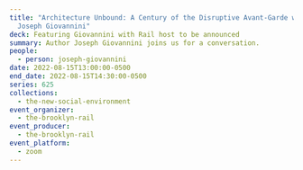 ```yaml
---
title: "Architecture Unbound: A Century of the Disruptive Avant-Garde with
  Joseph Giovannini"
deck: Featuring Giovannini with Rail host to be announced
summary: Author Joseph Giovannini joins us for a conversation.
people:
  - person: joseph-giovannini
date: 2022-08-15T13:00:00-0500
end_date: 2022-08-15T14:30:00-0500
series: 625
collections:
  - the-new-social-environment
event_organizer:
  - the-brooklyn-rail
event_producer:
  - the-brooklyn-rail
event_platform:
  - zoom
---
```


